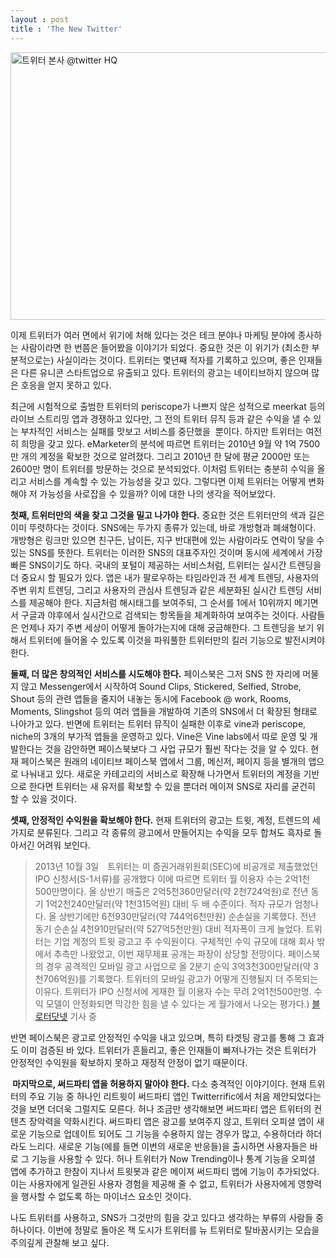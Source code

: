 ```yaml
---
layout : post
title : 'The New Twitter'
---
```


<a href="https://krevony.files.wordpress.com/2015/10/tech-twitter-hq-san-francisco.jpg"><img class="size-full wp-image-59" src="https://krevony.files.wordpress.com/2015/10/tech-twitter-hq-san-francisco.jpg" alt="트위터 본사 @twitter HQ" width="618" height="428" /></a>

이제 트위터가 여러 면에서 위기에 처해 있다는 것은 테크 분야나 마케팅 분야에 종사하는 사람이라면 한 번쯤은 들어봤을 이야기가 되었다. 중요한 것은 이 위기가 (최소한 부분적으로는) 사실이라는 것이다. 트위터는 몇년째 적자를 기록하고 있으며, 좋은 인재들은 다른 유니콘 스타트업으로 유출되고 있다. 트위터의 광고는 네이티브하지 않으며 많은 호응을 얻지 못하고 있다.

최근에 시험적으로 출범한 트위터의 periscope가 나쁘지 않은 성적으로 meerkat 등의 라이브 스트리밍 앱과 경쟁하고 있다만, 그 전의 트위터 뮤직 등과 같은 수익을 낼 수 있는 부차적인 서비스는 실패를 맛보고 서비스를 중단했을  뿐이다. 하지만 트위터는 여전히 희망을 갖고 있다. eMarketer의 분석에 따르면 트위터는 2010년 9월 약 1억 7500만 개의 계정을 확보한 것으로 알려졌다. 그리고 2010년 한 달에 평균 2000만 또는 2600만 명이 트위터를 방문하는 것으로 분석되었다. 이처럼 트위터는 충분히 수익을 올리고 서비스를 계속할 수 있는 가능성을 갖고 있다. 그렇다면 이제 트위터는 어떻게 변화해야 저 가능성을 사로잡을 수 있을까? 이에 대한 나의 생각을 적어보았다.

<strong>첫째, 트위터만의 색을 찾고 그것을 밀고 나가야 한다.</strong> 중요한 것은 트위터만의 색과 길은 이미 뚜렷하다는 것이다. SNS에는 두가지 종류가 있는데, 바로 개방형과 폐쇄형이다. 개방형은 링크만 있으면 친구든, 남이든, 지구 반대편에 있는 사람이라도 연락이 닿을 수 있는 SNS를 뜻한다. 트위터는 이러한 SNS의 대표주자인 것이며 동시에 세계에서 가장 빠른 SNS이기도 하다. 국내의 포털이 제공하는 서비스처럼, 트위터는 실시간 트렌딩을 더 중요시 할 필요가 있다. 앱은 내가 팔로우하는 타임라인과 전 세계 트렌딩, 사용자의 주변 위치 트렌딩, 그리고 사용자의 관심사 트렌딩과 같은 세분화된 실시간 트렌딩 서비스를 제공해야 한다. 지금처럼 해시태그를 보여주되, 그 순서를 1에서 10위까지 메기면서 구글과 야후에서 실시간으로 검색되는 항목들을 체계화하여 보여주는 것이다. 사람들은 언제나 자기 주변 세상이 어떻게 돌아가는지에 대해 궁금해한다. 그 트렌딩을 보기 위해서 트위터에 들어올 수 있도록 이것을 파워풀한 트위터만의 킬러 기능으로 발전시켜야 한다.

<strong>둘째, 더 많은 창의적인 서비스를 시도해야 한다.</strong> 페이스북은 그저 SNS 한 자리에 머물지 않고 Messenger에서 시작하여 Sound Clips, Stickered, Selfied, Strobe, Shout 등의 관련 앱들을 줄지어 내놓는 동시에 Facebook @ work, Rooms, Moments, Slingshot 등의 여러 앱들을 개발하여 기존의 SNS에서 더 확장된 형태로 나아가고 있다. 반면에 트위터는 트위터 뮤직이 실패한 이후로 vine과 periscope, niche의 3개의 부가적 앱들을 운영하고 있다. Vine은 Vine labs에서 따로 운영 및 개발한다는 것을 감안하면 페이스북보다 그 사업 규모가 훨씬 작다는 것을 알 수 있다. 현재 페이스북은 원래의 네이티브 페이스북 앱에서 그룹, 메신저, 페이지 등을 별개의 앱으로 나눠내고 있다. 새로운 카테고리의 서비스로 확장해 나가면서 트위터의 계정을 기반으로 한다면 트위터는 새 유저를 확보할 수 있을 뿐더러 메이져 SNS로 자리를 굳건히 할 수 있을 것이다.

<strong>셋째, 안정적인 수익원을 확보해야 한다.</strong> 현재 트위터의 광고는 트윗, 계정, 트렌드의 세 가지로 분류된다. 그리고 각 종류의 광고에서 만들어지는 수익을 모두 합쳐도 흑자로 돌아서긴 어려워 보인다.
<blockquote>2013년 10월 3일　트위터는 미 증권거래위원회(SEC)에 비공개로 제출했었던 IPO 신청서(S-1서류)를 공개했다 이에 따르면 트위터 월 이용자 수는 2억1천500만명이다. 올 상반기 매출은 2억5천360만달러(약 2천724억원)로 전년 동기 1억2천240만달러(약 1천315억원) 대비 두 배 수준이다. 적자 규모가 엄청나다. 올 상반기에만 6천930만달러(약 744억6천만원) 순손실을 기록했다. 전년 동기 순손실 4천910만달러(약 527억5천만원) 대비 적자폭이 크게 늘었다. 트위터는 기업 계정의 트윗 광고고 주 수익원이다. 구체적인 수익 규모에 대해 회사 밖에서 추측만 나왔었고, 이번 재무제표 공개는 파장이 상당할 전망이다. 페이스북의 경우 공격적인 모바일 광고 사업으로 올 2분기 순익 3억3천300만달러(약 3천706억원)를 기록했다. 트위터의 모바일 광고가 어떻게 진행될지 더 주목되는 이유다. 트위터가 IPO 신청서에 게재한 월 이용자 수는 무려 2억1천500만명. 수익 모델이 안정화되면 막강한 힘을 낼 수 있다는 게 월가에서 나오는 평가다.)
<a href="http://www.bloter.net/archives/54896" target="_blank">블로터닷넷</a> 기사 중</blockquote>
반면 페이스북은 광고로 안정적인 수익을 내고 있으며, 특히 타겟팅 광고를 통해 그 효과도 이미 검증된 바 있다. 트위터가 흔들리고, 좋은 인재들이 빠져나가는 것은 트위터가 안정적인 수익원을 확보하지 못하고 재정적 안정이 없기 때문이다.

<strong> 마지막으로, 써드파티 앱을 허용하지 말아야 한다.</strong> 다소 충격적인 이야기이다. 현재 트위터의 주요 기능 중 하나인 리트윗이 써드파티 앱인 Twitterrific에서 처음 제안되었다는 것을 보면 더더욱 그럴지도 모른다. 허나 조금만 생각해보면 써드파티 앱은 트위터의 컨텐츠 장악력을 약화시킨다. 써드파티 앱은 광고를 보여주지 않고, 트위터 오피셜 앱이 새로운 기능으로 업데이트 되어도 그 기능을 수용하지 않는 경우가 많고, 수용하더라 하더라도 느리다. 새로운 기능(에를 들면 이번의 새로운 반응들)을 출시하면 사용자들은 바로 그 기능을 사용할 수 있다. 허나 트위터가 Now Trending이나 통계 기능을 오피셜 앱에 추가하고 한참이 지나서 트윗봇과 같은 메이져 써드파티 앱에 기능이 추가되었다. 이는 사용자에게 일관된 사용자 경험을 제공해 줄 수 없고, 트위터가 사용자에게 영향력을 행사할 수 없도록 하는 마이너스 요소인 것이다.

나도 트위터를 사용하고, SNS가 그것만의 힘을 갖고 있다고 생각하는 부류의 사람들 중 하나이다. 이번에 정말로 돌아온 잭 도시가 트위터를 뉴 트위터로 탈바꿈시키는 모습을 주의깊게 관찰해 보고 싶다.
